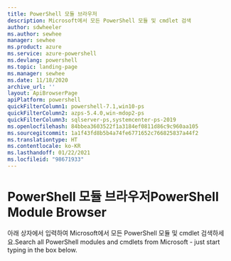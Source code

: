 ```yaml
---
title: PowerShell 모듈 브라우저
description: Microsoft에서 모든 PowerShell 모듈 및 cmdlet 검색
author: sdwheeler
ms.author: sewhee
manager: sewhee
ms.product: azure
ms.service: azure-powershell
ms.devlang: powershell
ms.topic: landing-page
ms.manager: sewhee
ms.date: 11/18/2020
archive_url: ''
layout: ApiBrowserPage
apiPlatform: powershell
quickFilterColumn1: powershell-7.1,win10-ps
quickFilterColumn2: azps-5.4.0,win-mdop2-ps
quickFilterColumn3: sqlserver-ps,systemcenter-ps-2019
ms.openlocfilehash: 84bbea3603522f1a3184ef0811d86c9c960aa105
ms.sourcegitcommit: 1a1f43fd8b5b4a74fe6771652c766825837a44f2
ms.translationtype: HT
ms.contentlocale: ko-KR
ms.lasthandoff: 01/22/2021
ms.locfileid: "98671933"
---
```

# <a name="powershell-module-browser"></a><span data-ttu-id="743c7-103">PowerShell 모듈 브라우저</span><span class="sxs-lookup"><span data-stu-id="743c7-103">PowerShell Module Browser</span></span>

<span data-ttu-id="743c7-104">아래 상자에서 입력하여 Microsoft에서 모든 PowerShell 모듈 및 cmdlet 검색하세요.</span><span class="sxs-lookup"><span data-stu-id="743c7-104">Search all PowerShell modules and cmdlets from Microsoft - just start typing in the box below.</span></span>
